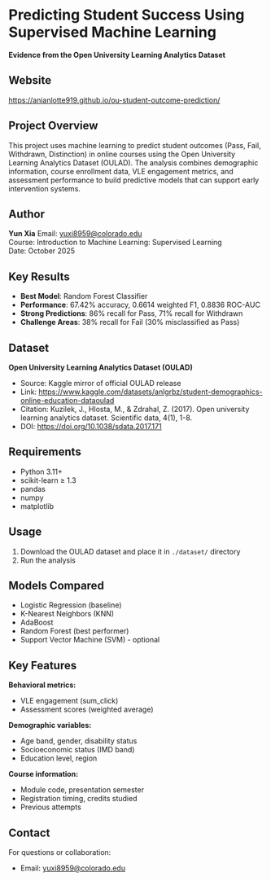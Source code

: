 # Predicting Student Success Using Supervised Machine Learning

**Evidence from the Open University Learning Analytics Dataset**


## Website
https://anianlotte919.github.io/ou-student-outcome-prediction/ 

## Project Overview

This project uses machine learning to predict student outcomes (Pass, Fail, Withdrawn, Distinction) in online courses using the Open University Learning Analytics Dataset (OULAD). The analysis combines demographic information, course enrollment data, VLE engagement metrics, and assessment performance to build predictive models that can support early intervention systems.

## Author

**Yun Xia**
Email: yuxi8959@colorado.edu  
Course: Introduction to Machine Learning: Supervised Learning  
Date: October 2025

## Key Results

- **Best Model**: Random Forest Classifier
- **Performance**: 67.42% accuracy, 0.6614 weighted F1, 0.8836 ROC-AUC
- **Strong Predictions**: 86% recall for Pass, 71% recall for Withdrawn
- **Challenge Areas**: 38% recall for Fail (30% misclassified as Pass)

## Dataset

**Open University Learning Analytics Dataset (OULAD)**
- Source: Kaggle mirror of official OULAD release
- Link: https://www.kaggle.com/datasets/anlgrbz/student-demographics-online-education-dataoulad
- Citation: Kuzilek, J., Hlosta, M., & Zdrahal, Z. (2017). Open university learning analytics dataset. Scientific data, 4(1), 1-8.
- DOI: https://doi.org/10.1038/sdata.2017.171

## Requirements

- Python 3.11+
- scikit-learn ≥ 1.3
- pandas
- numpy
- matplotlib

## Usage

1. Download the OULAD dataset and place it in `./dataset/` directory
2. Run the analysis

## Models Compared

- Logistic Regression (baseline)
- K-Nearest Neighbors (KNN)
- AdaBoost
- Random Forest (best performer)
- Support Vector Machine (SVM) - optional

## Key Features

**Behavioral metrics:**
- VLE engagement (sum_click)
- Assessment scores (weighted average)

**Demographic variables:**
- Age band, gender, disability status
- Socioeconomic status (IMD band)
- Education level, region

**Course information:**
- Module code, presentation semester
- Registration timing, credits studied
- Previous attempts

## Contact

For questions or collaboration:
- Email: yuxi8959@colorado.edu


